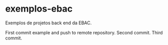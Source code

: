 # exemplos-ebac
Exemplos de projetos back end da EBAC.


First commit example and push to remote repository.
Second commit.
Third commit.